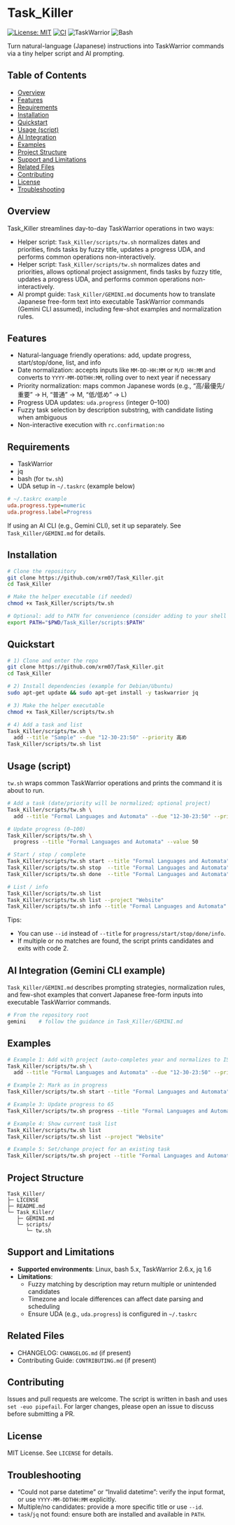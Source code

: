 # Task_Killer

[![License: MIT](https://img.shields.io/github/license/xrm07/Task_Killer)](LICENSE) [![CI](https://img.shields.io/github/actions/workflow/status/xrm07/Task_Killer/ci.yml?label=CI)](#) ![TaskWarrior](https://img.shields.io/badge/TaskWarrior-2.6%2B-important) ![Bash](https://img.shields.io/badge/Bash-5%2B-blue)

Turn natural-language (Japanese) instructions into TaskWarrior commands via a tiny helper script and AI prompting.

## Table of Contents

- [Overview](#overview)
- [Features](#features)
- [Requirements](#requirements)
- [Installation](#installation)
- [Quickstart](#quickstart)
- [Usage (script)](#usage-script)
- [AI Integration](#ai-integration-gemini-cli-example)
- [Examples](#examples)
- [Project Structure](#project-structure)
- [Support and Limitations](#support-and-limitations)
- [Related Files](#related-files)
- [Contributing](#contributing)
- [License](#license)
- [Troubleshooting](#troubleshooting)

## Overview

Task_Killer streamlines day-to-day TaskWarrior operations in two ways:

- Helper script: `Task_Killer/scripts/tw.sh` normalizes dates and priorities, finds tasks by fuzzy title, updates a progress UDA, and performs common operations non-interactively.
 - Helper script: `Task_Killer/scripts/tw.sh` normalizes dates and priorities, allows optional project assignment, finds tasks by fuzzy title, updates a progress UDA, and performs common operations non-interactively.
- AI prompt guide: `Task_Killer/GEMINI.md` documents how to translate Japanese free-form text into executable TaskWarrior commands (Gemini CLI assumed), including few-shot examples and normalization rules.

## Features

- Natural-language friendly operations: add, update progress, start/stop/done, list, and info
- Date normalization: accepts inputs like `MM-DD-HH:MM` or `M/D HH:MM` and converts to `YYYY-MM-DDTHH:MM`, rolling over to next year if necessary
- Priority normalization: maps common Japanese words (e.g., “高/最優先/重要” → H, “普通” → M, “低/低め” → L)
- Progress UDA updates: `uda.progress` (integer 0–100)
- Fuzzy task selection by description substring, with candidate listing when ambiguous
- Non-interactive execution with `rc.confirmation:no`

## Requirements

- TaskWarrior
- jq
- bash (for `tw.sh`)
- UDA setup in `~/.taskrc` (example below)

```ini
# ~/.taskrc example
uda.progress.type=numeric
uda.progress.label=Progress
```

If using an AI CLI (e.g., Gemini CLI), set it up separately. See `Task_Killer/GEMINI.md` for details.

## Installation

```bash
# Clone the repository
git clone https://github.com/xrm07/Task_Killer.git
cd Task_Killer

# Make the helper executable (if needed)
chmod +x Task_Killer/scripts/tw.sh

# Optional: add to PATH for convenience (consider adding to your shell profile)
export PATH="$PWD/Task_Killer/scripts:$PATH"
```

## Quickstart

```bash
# 1) Clone and enter the repo
git clone https://github.com/xrm07/Task_Killer.git
cd Task_Killer

# 2) Install dependencies (example for Debian/Ubuntu)
sudo apt-get update && sudo apt-get install -y taskwarrior jq

# 3) Make the helper executable
chmod +x Task_Killer/scripts/tw.sh

# 4) Add a task and list
Task_Killer/scripts/tw.sh \
  add --title "Sample" --due "12-30-23:50" --priority 高め
Task_Killer/scripts/tw.sh list
```

## Usage (script)

`tw.sh` wraps common TaskWarrior operations and prints the command it is about to run.

```bash
# Add a task (date/priority will be normalized; optional project)
Task_Killer/scripts/tw.sh \
  add --title "Formal Languages and Automata" --due "12-30-23:50" --priority 高め --project "Website"

# Update progress (0–100)
Task_Killer/scripts/tw.sh \
  progress --title "Formal Languages and Automata" --value 50

# Start / stop / complete
Task_Killer/scripts/tw.sh start --title "Formal Languages and Automata"
Task_Killer/scripts/tw.sh stop  --title "Formal Languages and Automata"
Task_Killer/scripts/tw.sh done  --title "Formal Languages and Automata"

# List / info
Task_Killer/scripts/tw.sh list
Task_Killer/scripts/tw.sh list --project "Website"
Task_Killer/scripts/tw.sh info --title "Formal Languages and Automata"
```

Tips:
- You can use `--id` instead of `--title` for `progress/start/stop/done/info`.
- If multiple or no matches are found, the script prints candidates and exits with code 2.

## AI Integration (Gemini CLI example)

`Task_Killer/GEMINI.md` describes prompting strategies, normalization rules, and few-shot examples that convert Japanese free-form inputs into executable TaskWarrior commands.

```bash
# From the repository root
gemini    # follow the guidance in Task_Killer/GEMINI.md
```

## Examples

```bash
# Example 1: Add with project (auto-completes year and normalizes to ISO-like format)
Task_Killer/scripts/tw.sh \
  add --title "Formal Languages and Automata" --due "12-30-23:50" --priority 高め --project "Website"

# Example 2: Mark as in progress
Task_Killer/scripts/tw.sh start --title "Formal Languages and Automata"

# Example 3: Update progress to 65
Task_Killer/scripts/tw.sh progress --title "Formal Languages and Automata" --value 65

# Example 4: Show current task list
Task_Killer/scripts/tw.sh list
Task_Killer/scripts/tw.sh list --project "Website"

# Example 5: Set/change project for an existing task
Task_Killer/scripts/tw.sh project --title "Formal Languages and Automata" --project "Website"
```

## Project Structure

```
Task_Killer/
├─ LICENSE
├─ README.md
└─ Task_Killer/
   ├─ GEMINI.md
   └─ scripts/
      └─ tw.sh
```

## Support and Limitations

- **Supported environments**: Linux, bash 5.x, TaskWarrior 2.6.x, jq 1.6
- **Limitations**:
  - Fuzzy matching by description may return multiple or unintended candidates
  - Timezone and locale differences can affect date parsing and scheduling
  - Ensure UDA (e.g., `uda.progress`) is configured in `~/.taskrc`

## Related Files

- CHANGELOG: `CHANGELOG.md` (if present)
- Contributing Guide: `CONTRIBUTING.md` (if present)

## Contributing

Issues and pull requests are welcome. The script is written in bash and uses `set -euo pipefail`. For larger changes, please open an issue to discuss before submitting a PR.

## License

MIT License. See `LICENSE` for details.

## Troubleshooting

- “Could not parse datetime” or “Invalid datetime”: verify the input format, or use `YYYY-MM-DDTHH:MM` explicitly.
- Multiple/no candidates: provide a more specific title or use `--id`.
- `task`/`jq` not found: ensure both are installed and available in `PATH`.
